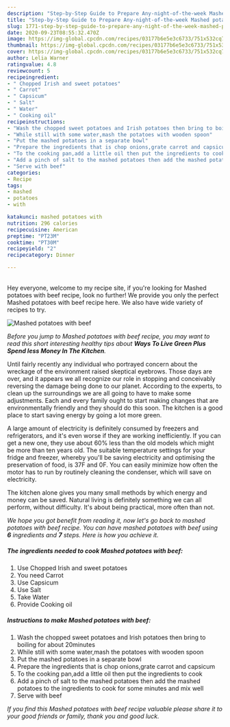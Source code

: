 ```yaml
---
description: "Step-by-Step Guide to Prepare Any-night-of-the-week Mashed potatoes with beef"
title: "Step-by-Step Guide to Prepare Any-night-of-the-week Mashed potatoes with beef"
slug: 1771-step-by-step-guide-to-prepare-any-night-of-the-week-mashed-potatoes-with-beef
date: 2020-09-23T08:55:32.470Z
image: https://img-global.cpcdn.com/recipes/03177b6e5e3c6733/751x532cq70/mashed-potatoes-with-beef-recipe-main-photo.jpg
thumbnail: https://img-global.cpcdn.com/recipes/03177b6e5e3c6733/751x532cq70/mashed-potatoes-with-beef-recipe-main-photo.jpg
cover: https://img-global.cpcdn.com/recipes/03177b6e5e3c6733/751x532cq70/mashed-potatoes-with-beef-recipe-main-photo.jpg
author: Lelia Warner
ratingvalue: 4.8
reviewcount: 5
recipeingredient:
- " Chopped Irish and sweet potatoes"
- " Carrot"
- " Capsicum"
- " Salt"
- " Water"
- " Cooking oil"
recipeinstructions:
- "Wash the chopped sweet potatoes and Irish potatoes then bring to boiling for about 20minutes"
- "While still with some water,mash the potatoes with wooden spoon"
- "Put the mashed potatoes in a separate bowl"
- "Prepare the ingredients that is chop onions,grate carrot and capsicum"
- "To the cooking pan,add a little oil then put the ingredients to cook"
- "Add a pinch of salt to the mashed potatoes then add the mashed potatoes to the ingredients to cook for some minutes and mix well"
- "Serve with beef"
categories:
- Recipe
tags:
- mashed
- potatoes
- with

katakunci: mashed potatoes with 
nutrition: 296 calories
recipecuisine: American
preptime: "PT23M"
cooktime: "PT30M"
recipeyield: "2"
recipecategory: Dinner

---
```

<br>
Hey everyone, welcome to my recipe site, if you're looking for Mashed potatoes with beef recipe, look no further! We provide you only the perfect Mashed potatoes with beef recipe here. We also have wide variety of recipes to try.
<br>


![Mashed potatoes with beef](https://img-global.cpcdn.com/recipes/03177b6e5e3c6733/751x532cq70/mashed-potatoes-with-beef-recipe-main-photo.jpg)

<i>Before you jump to Mashed potatoes with beef recipe, you may want to read this short interesting healthy tips about 
<strong>Ways To Live Green Plus Spend less Money In The Kitchen</strong>.</i>
</br>

Until fairly recently any individual who portrayed concern about the wreckage of the environment raised skeptical eyebrows. Those days are over, and it appears we all recognize our role in stopping and conceivably reversing the damage being done to our planet. According to the experts, to clean up the surroundings we are all going to have to make some adjustments. Each and every family ought to start making changes that are environmentally friendly and they should do this soon. The kitchen is a good place to start saving energy by going a lot more green.

A large amount of electricity is definitely consumed by freezers and refrigerators, and it's even worse if they are working inefficiently. If you can get a new one, they use about 60% less than the old models which might be more than ten years old. The suitable temperature settings for your fridge and freezer, whereby you'll be saving electricity and optimising the preservation of food, is 37F and 0F. You can easily minimize how often the motor has to run by routinely cleaning the condenser, which will save on electricity.

The kitchen alone gives you many small methods by which energy and money can be saved. Natural living is definitely something we can all perform, without difficulty. It's about being practical, more often than not.


<i>We hope you got benefit from reading it, now let's go back to mashed potatoes with beef recipe. You can have mashed potatoes with beef using <strong>6</strong> ingredients and <strong>7</strong> steps. Here is how you achieve it.
</i>

##### The ingredients needed to cook Mashed potatoes with beef:

1. Use  Chopped Irish and sweet potatoes
1. You need  Carrot
1. Use  Capsicum
1. Use  Salt
1. Take  Water
1. Provide  Cooking oil


##### Instructions to make Mashed potatoes with beef:

1. Wash the chopped sweet potatoes and Irish potatoes then bring to boiling for about 20minutes
1. While still with some water,mash the potatoes with wooden spoon
1. Put the mashed potatoes in a separate bowl
1. Prepare the ingredients that is chop onions,grate carrot and capsicum
1. To the cooking pan,add a little oil then put the ingredients to cook
1. Add a pinch of salt to the mashed potatoes then add the mashed potatoes to the ingredients to cook for some minutes and mix well
1. Serve with beef


<i>If you find this Mashed potatoes with beef recipe valuable please share it to your good friends or family, thank you and good luck.</i>
